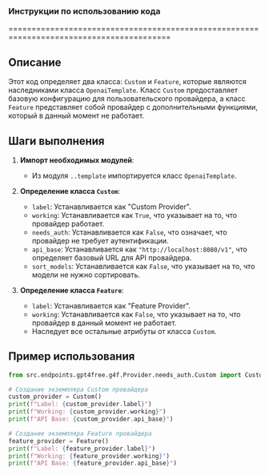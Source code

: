 ### **Инструкции по использованию кода**

=========================================================================================

Описание
-------------------------
Этот код определяет два класса: `Custom` и `Feature`, которые являются наследниками класса `OpenaiTemplate`. Класс `Custom` предоставляет базовую конфигурацию для пользовательского провайдера, а класс `Feature` представляет собой провайдер с дополнительными функциями, который в данный момент не работает.

Шаги выполнения
-------------------------
1. **Импорт необходимых модулей**:
   - Из модуля `..template` импортируется класс `OpenaiTemplate`.

2. **Определение класса `Custom`**:
   - `label`: Устанавливается как "Custom Provider".
   - `working`: Устанавливается как `True`, что указывает на то, что провайдер работает.
   - `needs_auth`: Устанавливается как `False`, что означает, что провайдер не требует аутентификации.
   - `api_base`: Устанавливается как `"http://localhost:8080/v1"`, что определяет базовый URL для API провайдера.
   - `sort_models`: Устанавливается как `False`, что указывает на то, что модели не нужно сортировать.

3. **Определение класса `Feature`**:
   - `label`: Устанавливается как "Feature Provider".
   - `working`: Устанавливается как `False`, что указывает на то, что провайдер в данный момент не работает.
   - Наследует все остальные атрибуты от класса `Custom`.

Пример использования
-------------------------

```python
from src.endpoints.gpt4free.g4f.Provider.needs_auth.Custom import Custom, Feature

# Создание экземпляра Custom провайдера
custom_provider = Custom()
print(f"Label: {custom_provider.label}")
print(f"Working: {custom_provider.working}")
print(f"API Base: {custom_provider.api_base}")

# Создание экземпляра Feature провайдера
feature_provider = Feature()
print(f"Label: {feature_provider.label}")
print(f"Working: {feature_provider.working}")
print(f"API Base: {feature_provider.api_base}")